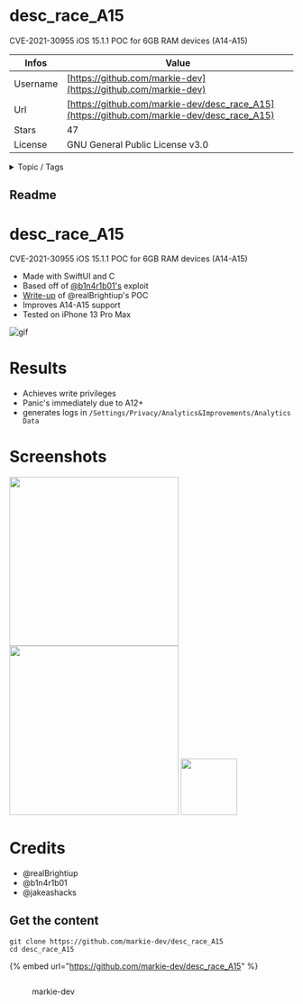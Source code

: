 # desc_race_A15

CVE-2021-30955 iOS 15.1.1 POC for 6GB RAM devices (A14-A15)

| Infos    | Value                                                              |
| -------- | -------------------------------------------------------------------|
| Username | [https://github.com/markie-dev](https://github.com/markie-dev) |
| Url      | [https://github.com/markie-dev/desc_race_A15](https://github.com/markie-dev/desc_race_A15)                                               |
| Stars    | 47                                                          |
| License  | GNU General Public License v3.0                                                        |

<details>

<summary>Topic / Tags</summary>



</details>

## Readme

# desc_race_A15
CVE-2021-30955 iOS 15.1.1 POC for 6GB RAM devices (A14-A15)

- Made with SwiftUI and C
- Based off of [@b1n4r1b01's](https://twitter.com/b1n4r1b01/status/1498641177498644481?cxt=HHwWgsCj6b6Nn8wpAAAA) exploit
- [Write-up](https://www.cyberkl.com/cvelist/cvedetail/24) of @realBrightiup's POC
- Improves A14-A15 support
- Tested on iPhone 13 Pro Max


![gif](src/vidforgif.gif)








# Results
- Achieves write privileges
- Panic's immediately due to A12+
- generates logs in `/Settings/Privacy/Analytics&Improvements/Analytics Data`





# Screenshots

<p float="left">
  <img src="src/light.png" width="300" />
  <img src="src/dark.png" width="300" /> 
  <img src="src/sc.png" width="100" />
</p>


# Credits
- @realBrightiup
- @b1n4r1b01
- @jakeashacks




## Get the content

```
git clone https://github.com/markie-dev/desc_race_A15
cd desc_race_A15
```

{% embed url="https://github.com/markie-dev/desc_race_A15" %}

<figure><img src="https://avatars.githubusercontent.com/u/34432591?v=4" alt=""><figcaption><p>markie-dev</p></figcaption></figure>
